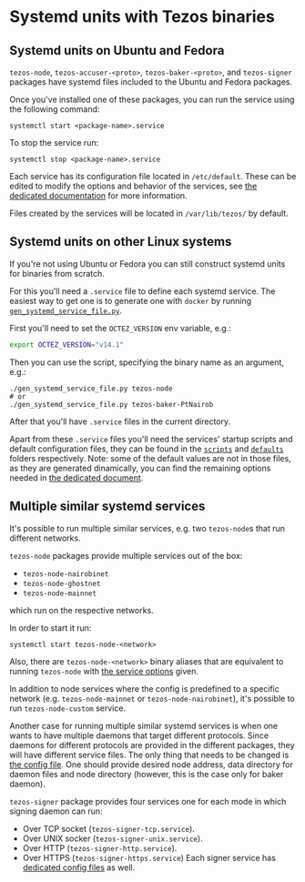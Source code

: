 <!--
   - SPDX-FileCopyrightText: 2021 Oxhead Alpha
   - SPDX-License-Identifier: LicenseRef-MIT-OA
   -->
# Systemd units with Tezos binaries

<a name="ubuntu-and-fedora"></a>
## Systemd units on Ubuntu and Fedora

`tezos-node`, `tezos-accuser-<proto>`, `tezos-baker-<proto>`,
and `tezos-signer` packages have systemd files included to the
Ubuntu and Fedora packages.

Once you've installed one of these packages, you can run the service
using the following command:
```
systemctl start <package-name>.service
```
To stop the service run:
```
systemctl stop <package-name>.service
```

Each service has its configuration file located in `/etc/default`.
These can be edited to modify the options and behavior of the services, see
[the dedicated documentation](./configuration.md) for more information.

Files created by the services will be located in `/var/lib/tezos/` by default.

<a name="generic-linux"></a>
## Systemd units on other Linux systems

If you're not using Ubuntu or Fedora you can still construct systemd units for
binaries from scratch.

For this you'll need a `.service` file to define each systemd service.
The easiest way to get one is to generate one with `docker` by running [`gen_systemd_service_file.py`](../gen_systemd_service_file.py).

First you'll need to set the `OCTEZ_VERSION` env variable, e.g.:
```sh
export OCTEZ_VERSION="v14.1"
```
Then you can use the script, specifying the binary name as an argument, e.g.:
```
./gen_systemd_service_file.py tezos-node
# or
./gen_systemd_service_file.py tezos-baker-PtNairob
```
After that you'll have `.service` files in the current directory.

Apart from these `.service` files you'll need the services' startup scripts and
default configuration files, they can be found in the
[`scripts`](../docker/package/scripts) and [`defaults`](../docker/package/defaults)
folders respectively.
Note: some of the default values are not in those files, as they are generated
dinamically, you can find the remaining options needed in
[the dedicated document](./configuration.md).

## Multiple similar systemd services

It's possible to run multiple similar services, e.g. two `tezos-node`s that run different
networks.

`tezos-node` packages provide multiple services out of the box:
- `tezos-node-nairobinet`
- `tezos-node-ghostnet`
- `tezos-node-mainnet`

which run on the respective networks.

In order to start it run:
```
systemctl start tezos-node-<network>
```

Also, there are `tezos-node-<network>` binary aliases that are equivalent to
running `tezos-node` with [the service options](./configuration.md) given.

In addition to node services where the config is predefined to a specific network
(e.g. `tezos-node-mainnet` or `tezos-node-nairobinet`), it's possible to run
`tezos-node-custom` service.

Another case for running multiple similar systemd services is when one wants to have
multiple daemons that target different protocols.
Since daemons for different protocols are provided in the different packages, they will
have different service files. The only thing that needs to be changed is [the config file](./configuration.md).
One should provide desired node address, data directory for daemon files and node directory
(however, this is the case only for baker daemon).

`tezos-signer` package provides four services one for each mode in which signing daemon can run:
* Over TCP socket (`tezos-signer-tcp.service`).
* Over UNIX socker (`tezos-signer-unix.service`).
* Over HTTP (`tezos-signer-http.service`).
* Over HTTPS (`tezos-signer-https.service`)
Each signer service has [dedicated config files](./configuration.md) as well.
